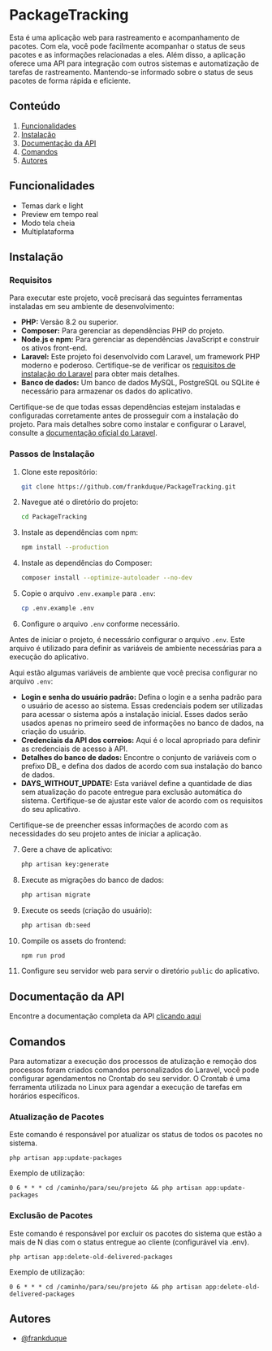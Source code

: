 # PackageTracking

Esta é uma aplicação web para rastreamento e acompanhamento de pacotes. Com ela, você pode facilmente acompanhar o status de seus pacotes e as informações relacionadas a eles. Além disso, a aplicação oferece uma API para integração com outros sistemas e automatização de tarefas de rastreamento. Mantendo-se informado sobre o status de seus pacotes de forma rápida e eficiente.

## Conteúdo

1. [Funcionalidades](#funcionalidades)
2. [Instalação](#instalação)
3. [Documentação da API](#documentação-da-api)
4. [Comandos](#comandos)
5. [Autores](#autores)

## Funcionalidades

-   Temas dark e light
-   Preview em tempo real
-   Modo tela cheia
-   Multiplataforma

## Instalação

### Requisitos

Para executar este projeto, você precisará das seguintes ferramentas instaladas em seu ambiente de desenvolvimento:

-   **PHP:** Versão 8.2 ou superior.
-   **Composer:** Para gerenciar as dependências PHP do projeto.
-   **Node.js e npm:** Para gerenciar as dependências JavaScript e construir os ativos front-end.
-   **Laravel:** Este projeto foi desenvolvido com Laravel, um framework PHP moderno e poderoso. Certifique-se de verificar os [requisitos de instalação do Laravel](https://laravel.com/docs/installation#server-requirements) para obter mais detalhes.
-   **Banco de dados:** Um banco de dados MySQL, PostgreSQL ou SQLite é necessário para armazenar os dados do aplicativo.

Certifique-se de que todas essas dependências estejam instaladas e configuradas corretamente antes de prosseguir com a instalação do projeto. Para mais detalhes sobre como instalar e configurar o Laravel, consulte a [documentação oficial do Laravel](https://laravel.com/docs).

### Passos de Instalação

1. Clone este repositório:

    ```bash
    git clone https://github.com/frankduque/PackageTracking.git
    ```

2. Navegue até o diretório do projeto:

    ```bash
    cd PackageTracking
    ```

3. Instale as dependências com npm:

    ```bash
    npm install --production
    ```

4. Instale as dependências do Composer:

    ```bash
    composer install --optimize-autoloader --no-dev
    ```

5. Copie o arquivo `.env.example` para `.env`:

    ```bash
    cp .env.example .env
    ```

6. Configure o arquivo `.env` conforme necessário.

Antes de iniciar o projeto, é necessário configurar o arquivo `.env`. Este arquivo é utilizado para definir as variáveis de ambiente necessárias para a execução do aplicativo.

Aqui estão algumas variáveis de ambiente que você precisa configurar no arquivo `.env`:

-   **Login e senha do usuário padrão:** Defina o login e a senha padrão para o usuário de acesso ao sistema. Essas credenciais podem ser utilizadas para acessar o sistema após a instalação inicial. Esses dados serão usados apenas no primeiro seed de informações no banco de dados, na criação do usuário.
-   **Credenciais da API dos correios:** Aqui é o local apropriado para definir as credenciais de acesso à API.
-   **Detalhes do banco de dados:** Encontre o conjunto de variáveis com o prefixo DB\_ e defina dos dados de acordo com sua instalação do banco de dados.
-   **DAYS_WITHOUT_UPDATE:** Esta variável define a quantidade de dias sem atualização do pacote entregue para exclusão automática do sistema. Certifique-se de ajustar este valor de acordo com os requisitos do seu aplicativo.

Certifique-se de preencher essas informações de acordo com as necessidades do seu projeto antes de iniciar a aplicação.

7. Gere a chave de aplicativo:

    ```bash
    php artisan key:generate
    ```

8. Execute as migrações do banco de dados:

    ```bash
    php artisan migrate
    ```

9. Execute os seeds (criação do usuário):

    ```bash
    php artisan db:seed
    ```

10. Compile os assets do frontend:

    ```bash
    npm run prod
    ```

11. Configure seu servidor web para servir o diretório `public` do aplicativo.

## Documentação da API

Encontre a documentação completa da API [clicando aqui](/API.md)

## Comandos

Para automatizar a execução dos processos de atulização e remoção dos processos foram criados comandos personalizados do Laravel, você pode configurar agendamentos no Crontab do seu servidor. O Crontab é uma ferramenta utilizada no Linux para agendar a execução de tarefas em horários específicos.

### Atualização de Pacotes

Este comando é responsável por atualizar os status de todos os pacotes no sistema.

`php artisan app:update-packages`

Exemplo de utilização:

`0 6 * * * cd /caminho/para/seu/projeto && php artisan app:update-packages `

### Exclusão de Pacotes

Este comando é responsável por excluir os pacotes do sistema que estão a mais de N dias com o status entregue ao cliente (configurável via .env).

`php artisan app:delete-old-delivered-packages`

Exemplo de utilização:

`0 6 * * * cd /caminho/para/seu/projeto && php artisan app:delete-old-delivered-packages `

## Autores

-   [@frankduque](https://github.com/frankduque)

